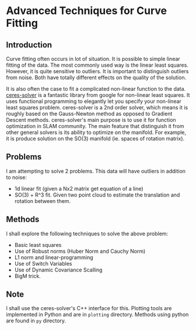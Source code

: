 # Advanced Techniques for Curve Fitting


## Introduction
Curve fitting often occurs in lot of situation. It is possible to simple
linear fitting of the data. The most commonly used way is the linear least squares.
However, it is quite sensitive to outliers. It is important to distinguish
outliers from noise. Both have totally different effects on the quality of the solution.

It is also often the case to fit a complicated non-linear function to the data.
[ceres-solver](http://ceres-solver.org/index.html) is a fantastic library from
google for non-linear least squares. It uses functional programming to elegantly
let you specify your non-linear least squares problem. ceres-solver is a
2nd order solver, which means it is roughly based on the Gauss-Newton method
as opposed to Gradient Descent methods. ceres-solver's main purpose is to
use it for function optimization in SLAM community. The main feature that
distinguish it from other general solvers is its ability to optimize on the
manifold. For example, it is produce solution on the SO(3) manifold (ie.
  spaces of rotation matrix).


## Problems
I am attempting to solve 2 problems. This data will have outliers in addition to noise:
- 1d linear fit (given a Nx2 matrix get equation of a line)
- SO(3) + R^3 fit. Given two point cloud to estimate the translation and rotation between them.

## Methods
I shall explore the following techniques to solve the above problem:
- Basic least squares
- Use of Robust norms (Huber Norm and Cauchy Norm)
- L1 norm and linear-programming
- Use of Switch Variables
- Use of Dynamic Covariance Scalling
- BigM trick.


## Note
I shall use the ceres-solver's C++ interface for this. Plotting tools are implemented
in Python and are in `plotting` directory. Methods using python are found in `py` directory.
